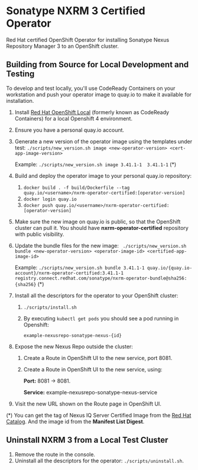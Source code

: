 # Sonatype NXRM 3 Certified Operator
Red Hat certified OpenShift Operator for installing Sonatype Nexus Repository 
Manager 3 to an OpenShift cluster.

## Building from Source for Local Development and Testing

To develop and test locally, you'll use CodeReady Containers on your workstation
and push your operator image to quay.io to make it available for installation.

1. Install [Red Hat OpenShift Local](https://developers.redhat.com/products/codeready-containers/overview) (formerly known as CodeReady Containers)
   for a local Openshift 4 environment.
2. Ensure you have a personal quay.io account.
3. Generate a new version of the operator image using the templates under test:
   `./scripts/new_version.sh image <new-operator-version> <cert-app-image-version>`

   Example: `./scripts/new_version.sh image 3.41.1-1  3.41.1-1` (*)
4. Build and deploy the operator image to your personal quay.io repository:
   1. `docker build . -f build/Dockerfile --tag quay.io/<username>/nxrm-operator-certified:[operator-version]`
   2. `docker login quay.io`
   3. `docker push quay.io/<username>/nxrm-operator-certified:[operator-version]`
5. Make sure the new image on quay.io is public, so that the OpenShift
   cluster can pull it. You should have **nxrm-operator-certified** repository with public visibility.
6. Update the bundle files for the new image:
   ` ./scripts/new_version.sh bundle <new-operator-version> <operator-image-id> <certified-app-image-id>`

   Example: `./scripts/new_version.sh bundle 3.41.1-1 quay.io/{quay.io-account}/nxrm-operator-certified:3.41.1-1 registry.connect.redhat.com/sonatype/nxrm-operator-bundle@sha256:{sha256}` (*)
7. Install all the descriptors for the operator to your OpenShift cluster:
   1. `./scripts/install.sh`
   2. By executing `kubectl get pods` you should see a pod running in Openshift:

		`example-nexusrepo-sonatype-nexus-{id}`
8. Expose the new Nexus Repo outside the cluster: 
   1. Create a Route in OpenShift UI to the new service, port 8081.
   2. Create a Route in OpenShift UI to the new service, using:
      
      **Port:** 8081 -> 8081.

      **Service:** example-nexusrepo-sonatype-nexus-service
9. Visit the new URL shown on the Route page in OpenShift UI.

(*) You can get the tag of Nexus IQ Server Certified Image from the [Red Hat Catalog](https://catalog.redhat.com/software/containers/sonatype/nxrm-operator-bundle/5f7b7a8becb5245089512dd9?container-tabs=gti). And the image id from the **Manifest List Digest**.
  
## Uninstall NXRM 3 from a Local Test Cluster

1. Remove the route in the console.
3. Uninstall all the descriptors for the operator: `./scripts/uninstall.sh`.
